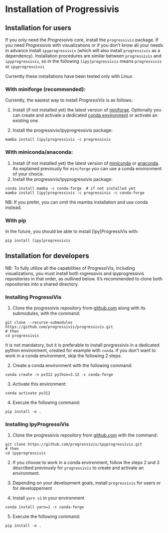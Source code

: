 # Installation of Progressivis

## Installation for users

If you only need the *Progressivis* core, install the `progressivis` package. If you need *Progressivis* with visualizations or if you don't know all your needs in advance install  `ipyprogressivis` (which will also install `progressivis` as a dependency). Installation procedures are similar between `progressivis` and `ipyprogressivis`, so in the following `[ipy]progressivis` means `progressivis` or `ipyprogressivis`

Currently these installations have been tested only with *Linux*.



### With miniforge (recommended):

Currently, the easiest way to install *ProgressiVis* is as follows:

1. Install (if not installed yet) the latest version of [miniforge](https://github.com/conda-forge/miniforge). Optionally you can create and activate a dedicated [conda environment](https://conda.io/projects/conda/en/latest/user-guide/tasks/manage-environments.html) or activate an existing one.

2. Install the progressivis/ipyprogressivis package:

```
mamba install [ipy]progressivis -c progressivis
```


### With miniconda/anaconda:

1. Install  (if not installed yet) the latest version of [miniconda](https://docs.conda.io/en/latest/miniconda.html) or [anaconda](https://www.anaconda.com/download). As explained previously for `miniforge` you can use a conda environment of your choice.
​
2. Install the progressivis/ipyprogressivis package:

```
conda install mamba -c conda-forge  # if not installed yet
mamba install [ipy]progressivis -c progressivis -c conda-forge
```

NB: If you prefer, you can omit the mamba installation and use conda instead.


### With pip

In the future, you should be able to install [Ipy]ProgressiVis with:
```
pip install [ipy]progressivis
```


## Installation for developers

NB: To fully utilize all the capabilities of ProgressiVis, including visualizations, you must install both rogressivis and ipyprogressivis repositories in that order, as outlined below. It’s recommended to clone both repositories into a shared directory.

### Installing ProgressiVis

1. Clone the progressivis repository from [github.com](https://github.com/progressivis/progressivis/) along with its submodules, with the command:

```
git clone --recurse-submodules https://github.com/progressivis/progressivis.git
# then
cd progressivis
```

It is not mandatory, but it is preferable to install progressivis in a dedicated python environment, created for example with `conda`. If you don't want to work in a conda environment, skip the following 2 steps.

2. Create a conda environment with the following command:

```
conda create -n pv312 python=3.12 -c conda-forge
```


3. Activate this environment:

```
conda activate pv312
```
4. Execute the following command:

```
pip install -e .
```

### Installing IpyProgressiVis

1. Clone the progressivis repository from [github.com](https://github.com/progressivis/ipyprogressivis/) with the command:

```
git clone https://github.com/progressivis/ipyprogressivis.git
# then
cd ipyprogressivis
```

2. If you choose to work in a conda environment, follow the steps 2 and 3 described previously for `progressivis` to create and activate an environment.

3. Depending on your development goals, install `progressivis` for users or for developpement

4. Install `yarn v1` in your environment

```
conda install yarn=1 -c conda-forge
```



5. Execute the following command:

```
pip install -e .
```

